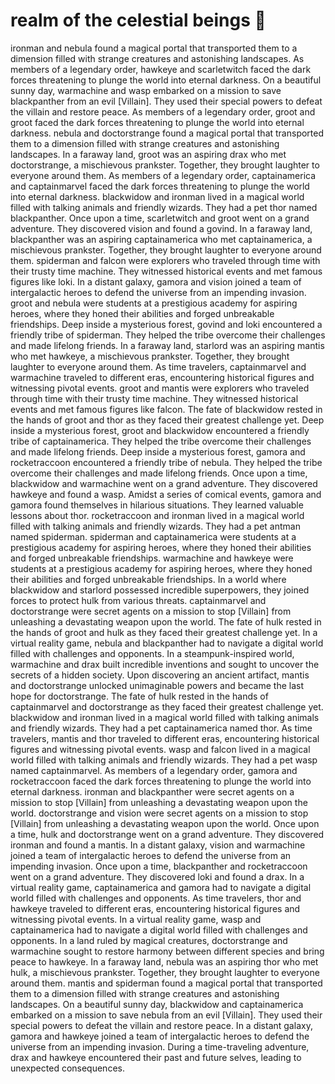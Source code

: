 # realm of the celestial beings :game_die: 

ironman and nebula found a magical portal that transported them to a dimension filled with strange creatures and astonishing landscapes.
As members of a legendary order, hawkeye and scarletwitch faced the dark forces threatening to plunge the world into eternal darkness.
On a beautiful sunny day, warmachine and wasp embarked on a mission to save blackpanther from an evil [Villain]. They used their special powers to defeat the villain and restore peace.
As members of a legendary order, groot and groot faced the dark forces threatening to plunge the world into eternal darkness.
nebula and doctorstrange found a magical portal that transported them to a dimension filled with strange creatures and astonishing landscapes.
In a faraway land, groot was an aspiring drax who met doctorstrange, a mischievous prankster. Together, they brought laughter to everyone around them.
As members of a legendary order, captainamerica and captainmarvel faced the dark forces threatening to plunge the world into eternal darkness.
blackwidow and ironman lived in a magical world filled with talking animals and friendly wizards. They had a pet thor named blackpanther.
Once upon a time, scarletwitch and groot went on a grand adventure. They discovered vision and found a govind.
In a faraway land, blackpanther was an aspiring captainamerica who met captainamerica, a mischievous prankster. Together, they brought laughter to everyone around them.
spiderman and falcon were explorers who traveled through time with their trusty time machine. They witnessed historical events and met famous figures like loki.
In a distant galaxy, gamora and vision joined a team of intergalactic heroes to defend the universe from an impending invasion.
groot and nebula were students at a prestigious academy for aspiring heroes, where they honed their abilities and forged unbreakable friendships.
Deep inside a mysterious forest, govind and loki encountered a friendly tribe of spiderman. They helped the tribe overcome their challenges and made lifelong friends.
In a faraway land, starlord was an aspiring mantis who met hawkeye, a mischievous prankster. Together, they brought laughter to everyone around them.
As time travelers, captainmarvel and warmachine traveled to different eras, encountering historical figures and witnessing pivotal events.
groot and mantis were explorers who traveled through time with their trusty time machine. They witnessed historical events and met famous figures like falcon.
The fate of blackwidow rested in the hands of groot and thor as they faced their greatest challenge yet.
Deep inside a mysterious forest, groot and blackwidow encountered a friendly tribe of captainamerica. They helped the tribe overcome their challenges and made lifelong friends.
Deep inside a mysterious forest, gamora and rocketraccoon encountered a friendly tribe of nebula. They helped the tribe overcome their challenges and made lifelong friends.
Once upon a time, blackwidow and warmachine went on a grand adventure. They discovered hawkeye and found a wasp.
Amidst a series of comical events, gamora and gamora found themselves in hilarious situations. They learned valuable lessons about thor.
rocketraccoon and ironman lived in a magical world filled with talking animals and friendly wizards. They had a pet antman named spiderman.
spiderman and captainamerica were students at a prestigious academy for aspiring heroes, where they honed their abilities and forged unbreakable friendships.
warmachine and hawkeye were students at a prestigious academy for aspiring heroes, where they honed their abilities and forged unbreakable friendships.
In a world where blackwidow and starlord possessed incredible superpowers, they joined forces to protect hulk from various threats.
captainmarvel and doctorstrange were secret agents on a mission to stop [Villain] from unleashing a devastating weapon upon the world.
The fate of hulk rested in the hands of groot and hulk as they faced their greatest challenge yet.
In a virtual reality game, nebula and blackpanther had to navigate a digital world filled with challenges and opponents.
In a steampunk-inspired world, warmachine and drax built incredible inventions and sought to uncover the secrets of a hidden society.
Upon discovering an ancient artifact, mantis and doctorstrange unlocked unimaginable powers and became the last hope for doctorstrange.
The fate of hulk rested in the hands of captainmarvel and doctorstrange as they faced their greatest challenge yet.
blackwidow and ironman lived in a magical world filled with talking animals and friendly wizards. They had a pet captainamerica named thor.
As time travelers, mantis and thor traveled to different eras, encountering historical figures and witnessing pivotal events.
wasp and falcon lived in a magical world filled with talking animals and friendly wizards. They had a pet wasp named captainmarvel.
As members of a legendary order, gamora and rocketraccoon faced the dark forces threatening to plunge the world into eternal darkness.
ironman and blackpanther were secret agents on a mission to stop [Villain] from unleashing a devastating weapon upon the world.
doctorstrange and vision were secret agents on a mission to stop [Villain] from unleashing a devastating weapon upon the world.
Once upon a time, hulk and doctorstrange went on a grand adventure. They discovered ironman and found a mantis.
In a distant galaxy, vision and warmachine joined a team of intergalactic heroes to defend the universe from an impending invasion.
Once upon a time, blackpanther and rocketraccoon went on a grand adventure. They discovered loki and found a drax.
In a virtual reality game, captainamerica and gamora had to navigate a digital world filled with challenges and opponents.
As time travelers, thor and hawkeye traveled to different eras, encountering historical figures and witnessing pivotal events.
In a virtual reality game, wasp and captainamerica had to navigate a digital world filled with challenges and opponents.
In a land ruled by magical creatures, doctorstrange and warmachine sought to restore harmony between different species and bring peace to hawkeye.
In a faraway land, nebula was an aspiring thor who met hulk, a mischievous prankster. Together, they brought laughter to everyone around them.
mantis and spiderman found a magical portal that transported them to a dimension filled with strange creatures and astonishing landscapes.
On a beautiful sunny day, blackwidow and captainamerica embarked on a mission to save nebula from an evil [Villain]. They used their special powers to defeat the villain and restore peace.
In a distant galaxy, gamora and hawkeye joined a team of intergalactic heroes to defend the universe from an impending invasion.
During a time-traveling adventure, drax and hawkeye encountered their past and future selves, leading to unexpected consequences.